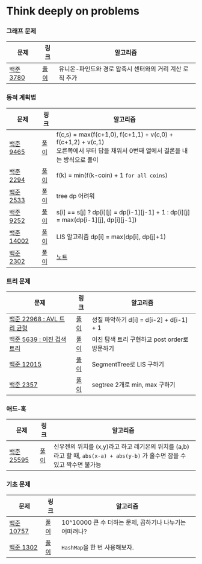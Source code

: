 # Think deeply on problems

### 그래프 문제
| 문제 | 링크 | 알고리즘 |
|---|---|---|
| [백준 3780](https://www.acmicpc.net/problem/3780) | [풀이](./boj_rust/boj3780.rs) | 유니온-파인드와 경로 압축시 센터와의 거리 계산 로직 추가 |

### 동적 계획법
| 문제 | 링크 | 알고리즘 |
|---|---|---|
| [백준 9465](https://www.acmicpc.net/problem/9465) | [풀이](./boj_rust/boj9465.rs) | f(c,s) = max(f(c+1,0), f(c+1,1) + v(c,0) + f(c+1,2) + v(c,1) <br/> 오른쪽에서 부터 답을 채워서 0번째 열에서 결론을 내는 방식으로 풀이 |
| [백준 2294](https://www.acmicpc.net/problem/2294) | [풀이](./boj_rust/boj2294.rs) | f(k) = min(f(k-coin) + 1 `for all coins`) |
| [백준 2533](https://www.acmicpc.net/problem/2533) | [풀이](./boj_rust/boj2533.rs) | tree dp 어려워 |
| [백준 9252](https://www.acmicpc.net/problem/9252) | [풀이](./boj_rust/boj9252.rs) | s[i] == s[j] ? dp[i][j] = dp[i-1][j-1] + 1 : dp[i][j] = max(dp[i-1][j], dp[i][j-1]) |
| [백준 14002](https://www.acmicpc.net/problem/14002) | [풀이](./boj_rust/gold/boj14002.rs) | LIS 알고리즘 dp[i] = max(dp[i], dp[j]+1) |
| [백준 2302](https://www.acmicpc.net/problem/2302) | [풀이](./boj_rust/silver/boj2302.rs) | [노트](./notes/boj2302.md) |

### 트리 문제
| 문제 | 링크 | 알고리즘 |
|---|---|---|
| [백준 22968 : AVL 트리 균형](https://www.acmicpc.net/problem/22968) | [풀이](./boj_rust/boj22968.rs) | 성질 파악하기 d[i] = d[i-2] + d[i-1] + 1 |
| [백준 5639 : 이진 검색 트리](https://www.acmicpc.net/problem/5639) | [풀이](./boj_rust/boj5639.rs) | 이진 탐색 트리 구현하고 post order로 방문하기 |
| [백준 12015](https://www.acmicpc.net/problem/12015) | [풀이](./boj_rust/gold/boj12015.rs) | SegmentTree로 LIS 구하기 |
| [백준 2357](https://www.acmicpc.net/problem/2357) | [풀이](./boj_rust/gold/boj2357.rs) | segtree 2개로 min, max 구하기 |

### 애드-훅
| 문제 | 링크 | 알고리즘 |
|---|---|---|
| [백준 25595](https://www.acmicpc.net/problem/25595) | [풀이](./boj_rust/boj25595.rs) | 신우젠의 위치를 (x,y)라고 하고 레기온의 위치를 (a,b) 라고 할 때, `abs(x-a) + abs(y-b)` 가 홀수면 잡을 수 있고 짝수면 불가능 |

### 기초 문제
| 문제 | 링크 | 알고리즘 |
|---|---|---|
| [백준 10757](https://www.acmicpc.net/problem/10757) | [풀이](./boj_rust/boj10757.rs) | 10^10000 큰 수 더하는 문제, 곱하기나 나누기는 어떠려나? |
| [백준 1302](https://www.acmicpc.net/problem/1302) | [풀이](./boj_rust/boj1302.rs) | `HashMap`을 한 번 사용해보자.  |